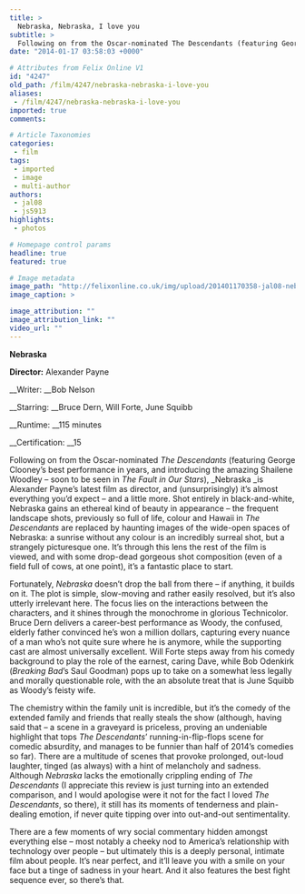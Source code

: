 ```yaml
---
title: >
  Nebraska, Nebraska, I love you
subtitle: >
  Following on from the Oscar-nominated The Descendants (featuring George Clooney’s best performance in years, and introducing the amazing Shailene Woodley – soon to be seen in The Fault in Our Stars), Nebraska is Alexander Payne’s latest film as director, and (unsurprisingly) it’s almost everything..
date: "2014-01-17 03:58:03 +0000"

# Attributes from Felix Online V1
id: "4247"
old_path: /film/4247/nebraska-nebraska-i-love-you
aliases:
 - /film/4247/nebraska-nebraska-i-love-you
imported: true
comments:

# Article Taxonomies
categories:
 - film
tags:
 - imported
 - image
 - multi-author
authors:
 - jal08
 - js5913
highlights:
 - photos

# Homepage control params
headline: true
featured: true

# Image metadata
image_path: "http://felixonline.co.uk/img/upload/201401170358-jal08-nebraska.jpeg"
image_caption: >

image_attribution: ""
image_attribution_link: ""
video_url: ""
---
```


__Nebraska__

__Director:__ Alexander Payne

__Writer: __Bob Nelson

__Starring: __Bruce Dern, Will Forte, June Squibb

__Runtime: __115 minutes

__Certification: __15

Following on from the Oscar-nominated _The Descendants_ (featuring George Clooney’s best performance in years, and introducing the amazing Shailene Woodley – soon to be seen in _The Fault in Our Stars_), _Nebraska _is Alexander Payne’s latest film as director, and (unsurprisingly) it’s almost everything you’d expect – and a little more. Shot entirely in black-and-white, Nebraska gains an ethereal kind of beauty in appearance – the frequent landscape shots, previously so full of life, colour and Hawaii in _The Descendants_ are replaced by haunting images of the wide-open spaces of Nebraska: a sunrise without any colour is an incredibly surreal shot, but a strangely picturesque one. It’s through this lens the rest of the film is viewed, and with some drop-dead gorgeous shot composition (even of a field full of cows, at one point), it’s a fantastic place to start.

Fortunately, _Nebraska_ doesn’t drop the ball from there – if anything, it builds on it. The plot is simple, slow-moving and rather easily resolved, but it’s also utterly irrelevant here. The focus lies on the interactions between the characters, and it shines through the monochrome in glorious Technicolor. Bruce Dern delivers a career-best performance as Woody, the confused, elderly father convinced he’s won a million dollars, capturing every nuance of a man who’s not quite sure where he is anymore, while the supporting cast are almost universally excellent. Will Forte steps away from his comedy background to play the role of the earnest, caring Dave, while Bob Odenkirk (_Breaking Bad_’s Saul Goodman) pops up to take on a somewhat less legally and morally questionable role, with the an absolute treat that is June Squibb as Woody’s feisty wife.

The chemistry within the family unit is incredible, but it’s the comedy of the extended family and friends that really steals the show (although, having said that – a scene in a graveyard is priceless, proving an undeniable highlight that tops _The Descendants_’ running-in-flip-flops scene for comedic absurdity, and manages to be funnier than half of 2014’s comedies so far). There are a multitude of scenes that provoke prolonged, out-loud laughter, tinged (as always) with a hint of melancholy and sadness. Although _Nebraska_ lacks the emotionally crippling ending of _The Descendants_ (I appreciate this review is just turning into an extended comparison, and I would apologise were it not for the fact I loved _The Descendants_, so there), it still has its moments of tenderness and plain-dealing emotion, if never quite tipping over into out-and-out sentimentality.

There are a few moments of wry social commentary hidden amongst everything else – most notably a cheeky nod to America’s relationship with technology over people – but ultimately this is a deeply personal, intimate film about people. It’s near perfect, and it’ll leave you with a smile on your face but a tinge of sadness in your heart. And it also features the best fight sequence ever, so there’s that.
